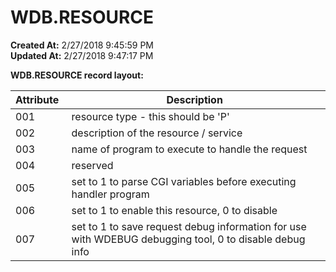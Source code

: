 # WDB.RESOURCE

**Created At:** 2/27/2018 9:45:59 PM  
**Updated At:** 2/27/2018 9:47:17 PM  




**WDB.RESOURCE record layout:**


| **Attribute** <br> | **Description** <br> |
| --- | --- |
| 001<br> | resource type - this should be 'P'<br> |
| 002<br> | description of the resource / service<br> |
| 003<br> | name of program to execute to handle the request<br> |
| 004<br> | reserved<br> |
| 005<br> | set to 1 to parse CGI variables before executing handler program<br> |
| 006<br> | set to 1 to enable this resource, 0 to disable<br> |
| 007<br> | set to 1 to save request debug information for use with WDEBUG debugging tool, 0 to disable debug info |

